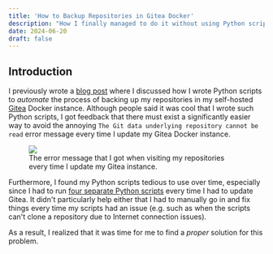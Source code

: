 ```yaml
---
title: 'How to Backup Repositories in Gitea Docker'
description: "How I finally managed to do it without using Python scripts"
date: 2024-06-20
draft: false
---
```


## Introduction

I previously wrote a [blog post]((https://simeonat.github.io/blog/git-python-scripts/)) where I discussed how I wrote
Python scripts to *automate* the process of backing up my repositories in my self-hosted
[Gitea](https://github.com/go-gitea/gitea) Docker instance. Although people said it was cool that I wrote such Python scripts,
I got feedback that there must exist a significantly easier way to avoid the annoying `The Git data underlying repository
cannot be read` error message every time I update my Gitea Docker instance.

<figure>
  <img src="/images/gitea-error.png"/>
  <figcaption>The error message that I got when visiting my repositories every time I update my Gitea instance.</figcaption>
</figure>

Furthermore, I found my Python scripts tedious to use over time, especially since I had to run
[four separate Python scripts](https://simeonat.github.io/blog/git-python-scripts/#does-it-work)
every time I had to update Gitea. It didn't particularly help either that I had to manually go in and fix things
every time my scripts had an issue (e.g. such as when the scripts can't clone a repository due to Internet connection issues).

As a result, I realized that it was time for me to find a *proper* solution for this problem.